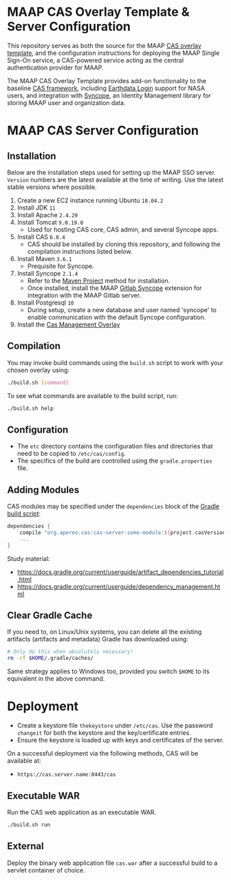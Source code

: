 MAAP CAS Overlay Template & Server Configuration
=======================

This repository serves as both the source for the MAAP [CAS overlay template](https://github.com/apereo/cas-overlay-template), and the configuration instructions for deploying the MAAP Single Sign-On service, a CAS-powered service acting as the central authentication provider for MAAP.  

The MAAP CAS Overlay Template provides add-on functionality to the baseline [CAS framework](https://www.apereo.org/projects/cas), including [Earthdata Login](https://urs.earthdata.nasa.gov) support for NASA users, and integration with [Syncope](https://syncope.apache.org/), an Identity Management library for storing MAAP user and organization data.

# MAAP CAS Server Configuration

## Installation

Below are the installation steps used for setting up the MAAP SSO server. `Version` numbers are the latest available at the time of writing. Use the latest stable versions where possible.

1. Create a new EC2 instance running Ubuntu `18.04.2`
2. Install JDK `11`
3. Install Apache `2.4.29`
4. Install Tomcat `9.0.19.0`
    - Used for hosting CAS core, CAS admin, and several Syncope apps.
5. Install CAS `6.0.4`
    - CAS should be installed by cloning this repository, and following the compilation instructions listed below.
6. Install Maven `3.6.1`
    - Prequisite for Syncope.
7. Install Syncope `2.1.4`
    - Refer to the [Maven Project](https://syncope.apache.org/docs/getting-started.html#maven-project) method for installation. 
    - Once installed, install the MAAP [Gitlab Syncope](https://github.com/MAAP-Project/maap-auth-gitlab4syncope) extension for integration with the MAAP Gitlab server.
8. Install Postgresql `10`
    - During setup, create a new database and user named 'syncope' to enable communication with the default Syncope configuration.
9. Install the [Cas Management Overlay](https://github.com/apereo/cas-management-overlay)

## Compilation

You may invoke build commands using the `build.sh` script to work with your chosen overlay using:

```bash
./build.sh [command]
```

To see what commands are available to the build script, run:

```bash
./build.sh help
```

## Configuration

- The `etc` directory contains the configuration files and directories that need to be copied to `/etc/cas/config`.
- The specifics of the build are controlled using the `gradle.properties` file.

## Adding Modules

CAS modules may be specified under the `dependencies` block of the [Gradle build script](build.gradle):

```gradle
dependencies {
    compile "org.apereo.cas:cas-server-some-module:${project.casVersion}"
    ...
}
```

Study material:

- https://docs.gradle.org/current/userguide/artifact_dependencies_tutorial.html
- https://docs.gradle.org/current/userguide/dependency_management.html

## Clear Gradle Cache

If you need to, on Linux/Unix systems, you can delete all the existing artifacts (artifacts and metadata) Gradle has downloaded using:

```bash
# Only do this when absolutely necessary!
rm -rf $HOME/.gradle/caches/
```

Same strategy applies to Windows too, provided you switch `$HOME` to its equivalent in the above command.

# Deployment

- Create a keystore file `thekeystore` under `/etc/cas`. Use the password `changeit` for both the keystore and the key/certificate entries.
- Ensure the keystore is loaded up with keys and certificates of the server.

On a successful deployment via the following methods, CAS will be available at:

* `https://cas.server.name:8443/cas`

## Executable WAR

Run the CAS web application as an executable WAR.

```bash
./build.sh run
```

## External

Deploy the binary web application file `cas.war` after a successful build to a servlet container of choice.